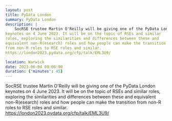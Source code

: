 ```yaml
---
layout: post
title: PyData London
summary: PyData London
description: |
    SocRSE trustee Martin O'Reilly will be giving one of the PyData London
keynotes on 4 June 2023. It will be on the topic of RSEs and similar
roles, exploring the similarities and differences between these and
equivalent non-R(esearch) roles and how people can make the transition
from non-R roles to RSE roles and similar. 
https://london2023.pydata.org/cfp/talk/EML3U9/

location: Warwick
date: 2023-06-04 09:00:00
duration: {'minutes': 45}
---
```


SocRSE trustee Martin O'Reilly will be giving one of the PyData London
keynotes on 4 June 2023. It will be on the topic of RSEs and similar
roles, exploring the similarities and differences between these and
equivalent non-R(esearch) roles and how people can make the transition
from non-R roles to RSE roles and similar. 
https://london2023.pydata.org/cfp/talk/EML3U9/
 